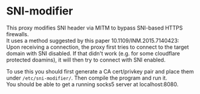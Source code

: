 # SNI-modifier

This proxy modifies SNI header via MITM to bypass SNI-based HTTPS firewalls.  
It uses a method suggested by this paper 10.1109/INM.2015.7140423:  
Upon receiving a connection, the proxy first tries to connect to the target domain with SNI disabled. If that didn't work (e.g. for some cloudflare protected doamins), it will then try to connect with SNI enabled.

To use this you should first generate a CA cert/privkey pair and place them under `/etc/sni-modifier/`. Then compile the program and run it.  
You should be able to get a running socks5 server at localhost:8080.
